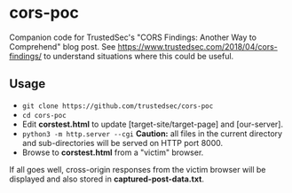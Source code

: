# cors-poc
Companion code for TrustedSec's "CORS Findings: Another Way to Comprehend"
  blog post. See https://www.trustedsec.com/2018/04/cors-findings/ to understand situations where this could be useful.
## Usage
* `git clone https://github.com/trustedsec/cors-poc`
* `cd cors-poc`
* Edit **corstest.html** to update [target-site/target-page] and [our-server].
* `python3 -m http.server --cgi` **Caution:** all files in the current directory and sub-directories will be served on 
   HTTP port 8000.
* Browse to **corstest.html** from a "victim" browser.

If all goes well, cross-origin responses from the victim browser will be displayed and also stored in **captured-post-data.txt**.

